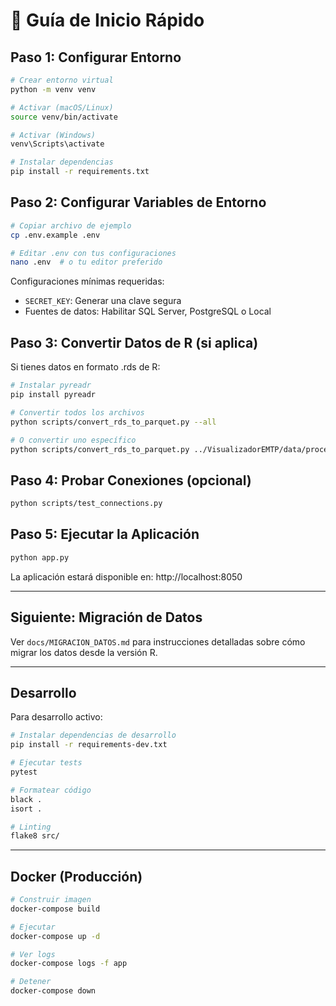 # 🚀 Guía de Inicio Rápido

## Paso 1: Configurar Entorno

```bash
# Crear entorno virtual
python -m venv venv

# Activar (macOS/Linux)
source venv/bin/activate

# Activar (Windows)
venv\Scripts\activate

# Instalar dependencias
pip install -r requirements.txt
```

## Paso 2: Configurar Variables de Entorno

```bash
# Copiar archivo de ejemplo
cp .env.example .env

# Editar .env con tus configuraciones
nano .env  # o tu editor preferido
```

Configuraciones mínimas requeridas:
- `SECRET_KEY`: Generar una clave segura
- Fuentes de datos: Habilitar SQL Server, PostgreSQL o Local

## Paso 3: Convertir Datos de R (si aplica)

Si tienes datos en formato .rds de R:

```bash
# Instalar pyreadr
pip install pyreadr

# Convertir todos los archivos
python scripts/convert_rds_to_parquet.py --all

# O convertir uno específico
python scripts/convert_rds_to_parquet.py ../VisualizadorEMTP/data/processed/archivo.rds
```

## Paso 4: Probar Conexiones (opcional)

```bash
python scripts/test_connections.py
```

## Paso 5: Ejecutar la Aplicación

```bash
python app.py
```

La aplicación estará disponible en: http://localhost:8050

---

## Siguiente: Migración de Datos

Ver `docs/MIGRACION_DATOS.md` para instrucciones detalladas sobre cómo migrar los datos desde la versión R.

---

## Desarrollo

Para desarrollo activo:

```bash
# Instalar dependencias de desarrollo
pip install -r requirements-dev.txt

# Ejecutar tests
pytest

# Formatear código
black .
isort .

# Linting
flake8 src/
```

---

## Docker (Producción)

```bash
# Construir imagen
docker-compose build

# Ejecutar
docker-compose up -d

# Ver logs
docker-compose logs -f app

# Detener
docker-compose down
```
